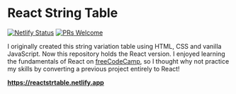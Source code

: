 # React String Table
[![Netlify Status](https://api.netlify.com/api/v1/badges/f02ad181-3a08-4549-b94e-e35889ae8f47/deploy-status)](https://app.netlify.com/sites/reactstrtable/deploys)
[![PRs Welcome](https://img.shields.io/badge/PRs-welcome-brightgreen.svg?style=flat-square)](http://makeapullrequest.com)

I originally created this string variation table using HTML, CSS and vanilla JavaScript. Now this repository holds the React version. I enjoyed learning the fundamentals of React on [freeCodeCamp](https://freeCodeCamp.org), so I thought why not practice my skills by converting a previous project entirely to React!

**https://reactstrtable.netlify.app**
